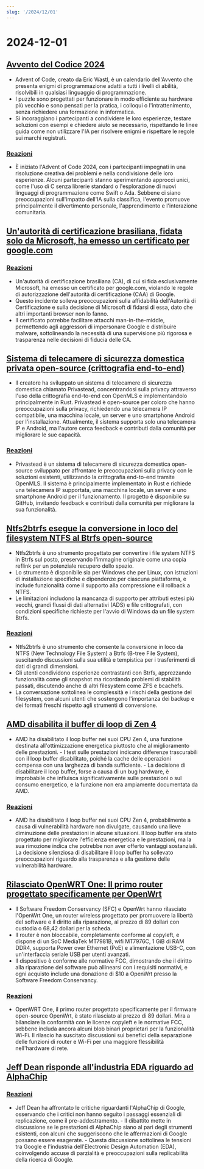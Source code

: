 ```yaml
---
slug: '/2024/12/01'
---
```


# 2024-12-01

## [Avvento del Codice 2024](https://adventofcode.com/2024/about)

- Advent of Code, creato da Eric Wastl, è un calendario dell'Avvento che presenta enigmi di programmazione adatti a tutti i livelli di abilità, risolvibili in qualsiasi linguaggio di programmazione.
- I puzzle sono progettati per funzionare in modo efficiente su hardware più vecchio e sono pensati per la pratica, i colloqui o l'intrattenimento, senza richiedere una formazione in informatica.
- Si incoraggiano i partecipanti a condividere le loro esperienze, testare soluzioni con esempi e chiedere aiuto se necessario, rispettando le linee guida come non utilizzare l'IA per risolvere enigmi e rispettare le regole sui marchi registrati.

### [Reazioni](https://news.ycombinator.com/item?id=42287231)

- È iniziato l'Advent of Code 2024, con i partecipanti impegnati in una risoluzione creativa dei problemi e nella condivisione delle loro esperienze. Alcuni partecipanti stanno sperimentando approcci unici, come l'uso di C senza librerie standard o l'esplorazione di nuovi linguaggi di programmazione come Swift o Ada. Sebbene ci siano preoccupazioni sull'impatto dell'IA sulla classifica, l'evento promuove principalmente il divertimento personale, l'apprendimento e l'interazione comunitaria.

## [Un'autorità di certificazione brasiliana, fidata solo da Microsoft, ha emesso un certificato per google.com](https://follow.agwa.name/notice/AoZSMI38xcA3TrN1sm)

### [Reazioni](https://news.ycombinator.com/item?id=42284202)

- Un'autorità di certificazione brasiliana (CA), di cui si fida esclusivamente Microsoft, ha emesso un certificato per google.com, violando le regole di autorizzazione dell'autorità di certificazione (CAA) di Google.
- Questo incidente solleva preoccupazioni sulla affidabilità dell'Autorità di Certificazione e sulla decisione di Microsoft di fidarsi di essa, dato che altri importanti browser non lo fanno.
- Il certificato potrebbe facilitare attacchi man-in-the-middle, permettendo agli aggressori di impersonare Google e distribuire malware, sottolineando la necessità di una supervisione più rigorosa e trasparenza nelle decisioni di fiducia delle CA.

## [Sistema di telecamere di sicurezza domestica privata open-source (crittografia end-to-end)](https://github.com/privastead/privastead)

- Il creatore ha sviluppato un sistema di telecamere di sicurezza domestica chiamato Privastead, concentrandosi sulla privacy attraverso l'uso della crittografia end-to-end con OpenMLS e implementandolo principalmente in Rust. Privastead è open-source per coloro che hanno preoccupazioni sulla privacy, richiedendo una telecamera IP compatibile, una macchina locale, un server e uno smartphone Android per l'installazione. Attualmente, il sistema supporta solo una telecamera IP e Android, ma l'autore cerca feedback e contributi dalla comunità per migliorare le sue capacità.

### [Reazioni](https://news.ycombinator.com/item?id=42284412)

- Privastead è un sistema di telecamere di sicurezza domestica open-source sviluppato per affrontare le preoccupazioni sulla privacy con le soluzioni esistenti, utilizzando la crittografia end-to-end tramite OpenMLS. Il sistema è principalmente implementato in Rust e richiede una telecamera IP supportata, una macchina locale, un server e uno smartphone Android per il funzionamento. Il progetto è disponibile su GitHub, invitando feedback e contributi dalla comunità per migliorare la sua funzionalità.

## [Ntfs2btrfs esegue la conversione in loco del filesystem NTFS al Btrfs open-source](https://github.com/maharmstone/ntfs2btrfs)

- Ntfs2btrfs è uno strumento progettato per convertire i file system NTFS in Btrfs sul posto, preservando l'immagine originale come una copia reflink per un potenziale recupero dello spazio.
- Lo strumento è disponibile sia per Windows che per Linux, con istruzioni di installazione specifiche e dipendenze per ciascuna piattaforma, e include funzionalità come il supporto alla compressione e il rollback a NTFS.
- Le limitazioni includono la mancanza di supporto per attributi estesi più vecchi, grandi flussi di dati alternativi (ADS) e file crittografati, con condizioni specifiche richieste per l'avvio di Windows da un file system Btrfs.

### [Reazioni](https://news.ycombinator.com/item?id=42283950)

- Ntfs2btrfs è uno strumento che consente la conversione in loco da NTFS (New Technology File System) a Btrfs (B-tree File System), suscitando discussioni sulla sua utilità e tempistica per i trasferimenti di dati di grandi dimensioni.
- Gli utenti condividono esperienze contrastanti con Btrfs, apprezzando funzionalità come gli snapshot ma ricordando problemi di stabilità passati, discutendo anche di altri filesystem come ZFS e bcachefs.
- La conversazione sottolinea le complessità e i rischi della gestione del filesystem, con alcuni utenti che sostengono l'importanza dei backup e dei formati freschi rispetto agli strumenti di conversione.

## [AMD disabilita il buffer di loop di Zen 4](https://chipsandcheese.com/p/amd-disables-zen-4s-loop-buffer)

- AMD ha disabilitato il loop buffer nei suoi CPU Zen 4, una funzione destinata all'ottimizzazione energetica piuttosto che al miglioramento delle prestazioni. - I test sulle prestazioni indicano differenze trascurabili con il loop buffer disabilitato, poiché la cache delle operazioni compensa con una larghezza di banda sufficiente. - La decisione di disabilitare il loop buffer, forse a causa di un bug hardware, è improbabile che influisca significativamente sulle prestazioni o sul consumo energetico, e la funzione non era ampiamente documentata da AMD.

### [Reazioni](https://news.ycombinator.com/item?id=42283933)

- AMD ha disabilitato il loop buffer nei suoi CPU Zen 4, probabilmente a causa di vulnerabilità hardware non divulgate, causando una lieve diminuzione delle prestazioni in alcune situazioni. Il loop buffer era stato progettato per migliorare l'efficienza energetica e le prestazioni, ma la sua rimozione indica che potrebbe non aver offerto vantaggi sostanziali. La decisione silenziosa di disabilitare il loop buffer ha sollevato preoccupazioni riguardo alla trasparenza e alla gestione delle vulnerabilità hardware.

## [Rilasciato OpenWRT One: Il primo router progettato specificamente per OpenWrt](https://sfconservancy.org/news/2024/nov/29/openwrt-one-wireless-router-now-ships-black-friday/)

- Il Software Freedom Conservancy (SFC) e OpenWrt hanno rilasciato l'OpenWrt One, un router wireless progettato per promuovere la libertà del software e il diritto alla riparazione, al prezzo di 89 dollari con custodia o 68,42 dollari per la scheda.
- Il router è non bloccabile, completamente conforme al copyleft, e dispone di un SoC MediaTek MT7981B, wifi MT7976C, 1 GiB di RAM DDR4, supporta Power over Ethernet (PoE) e alimentazione USB-C, con un'interfaccia seriale USB per utenti avanzati.
- Il dispositivo è conforme alle normative FCC, dimostrando che il diritto alla riparazione del software può allinearsi con i requisiti normativi, e ogni acquisto include una donazione di $10 a OpenWrt presso la Software Freedom Conservancy.

### [Reazioni](https://news.ycombinator.com/item?id=42285689)

- OpenWRT One, il primo router progettato specificamente per il firmware open-source OpenWrt, è stato rilasciato al prezzo di 89 dollari. Mira a bilanciare la conformità con le licenze copyleft e le normative FCC, sebbene includa ancora alcuni blob binari proprietari per la funzionalità Wi-Fi. Il rilascio ha suscitato discussioni sui benefici della separazione delle funzioni di router e Wi-Fi per una maggiore flessibilità nell'hardware di rete.

## [Jeff Dean risponde all'industria EDA riguardo ad AlphaChip](https://twitter.com/JeffDean/status/1858540085794451906)

### [Reazioni](https://news.ycombinator.com/item?id=42285128)

- Jeff Dean ha affrontato le critiche riguardanti l'AlphaChip di Google, osservando che i critici non hanno seguito i passaggi essenziali di replicazione, come il pre-addestramento. - Il dibattito mette in discussione se le prestazioni di AlphaChip siano al pari degli strumenti esistenti, con alcuni che suggeriscono che le affermazioni di Google possano essere esagerate. - Questa discussione sottolinea le tensioni tra Google e l'industria dell'Electronic Design Automation (EDA), coinvolgendo accuse di parzialità e preoccupazioni sulla replicabilità della ricerca di Google.

<head>
  <meta property="og:title" content="Avvento del Codice 2024" />
  <meta property="og:type" content="website" />
  <meta property="og:image" content="https://og.cho.sh/api/og/?title=Avvento%20del%20Codice%202024&subheading=domenica%201%20dicembre%202024%3A%20Riassunto%20di%20Hacker%20News" />
</head>
